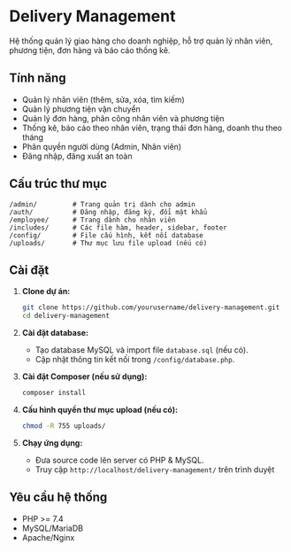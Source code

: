 # Delivery Management

Hệ thống quản lý giao hàng cho doanh nghiệp, hỗ trợ quản lý nhân viên, phương tiện, đơn hàng và báo cáo thống kê.

## Tính năng

- Quản lý nhân viên (thêm, sửa, xóa, tìm kiếm)
- Quản lý phương tiện vận chuyển
- Quản lý đơn hàng, phân công nhân viên và phương tiện
- Thống kê, báo cáo theo nhân viên, trạng thái đơn hàng, doanh thu theo tháng
- Phân quyền người dùng (Admin, Nhân viên)
- Đăng nhập, đăng xuất an toàn

## Cấu trúc thư mục

```
/admin/         # Trang quản trị dành cho admin
/auth/          # Đăng nhập, đăng ký, đổi mật khẩu
/employee/      # Trang dành cho nhân viên
/includes/      # Các file hàm, header, sidebar, footer
/config/        # File cấu hình, kết nối database
/uploads/       # Thư mục lưu file upload (nếu có)
```

## Cài đặt

1. **Clone dự án:**
   ```bash
   git clone https://github.com/yourusername/delivery-management.git
   cd delivery-management
   ```

2. **Cài đặt database:**
   - Tạo database MySQL và import file `database.sql` (nếu có).
   - Cập nhật thông tin kết nối trong `/config/database.php`.

3. **Cài đặt Composer (nếu sử dụng):**
   ```bash
   composer install
   ```

4. **Cấu hình quyền thư mục upload (nếu có):**
   ```bash
   chmod -R 755 uploads/
   ```

5. **Chạy ứng dụng:**
   - Đưa source code lên server có PHP & MySQL.
   - Truy cập `http://localhost/delivery-management/` trên trình duyệt
## Yêu cầu hệ thống

- PHP >= 7.4
- MySQL/MariaDB
- Apache/Nginx

